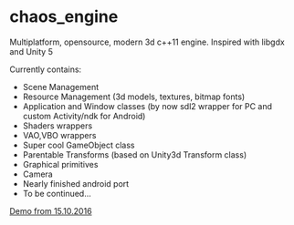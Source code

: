 # chaos_engine
Multiplatform, opensource, modern 3d c++11 engine.
Inspired with libgdx and Unity 5



Currently contains:
* Scene Management
* Resource Management (3d models, textures, bitmap fonts)
* Application and Window classes (by now sdl2 wrapper for PC and custom Activity/ndk for Android)
* Shaders wrappers 
* VAO,VBO wrappers
* Super cool GameObject class
* Parentable Transforms (based on Unity3d Transform class)
* Graphical primitives
* Camera
* Nearly finished android port
* To be continued...   

[Demo from 15.10.2016](https://www.youtube.com/watch?v=oC3x1K8IRcs)


